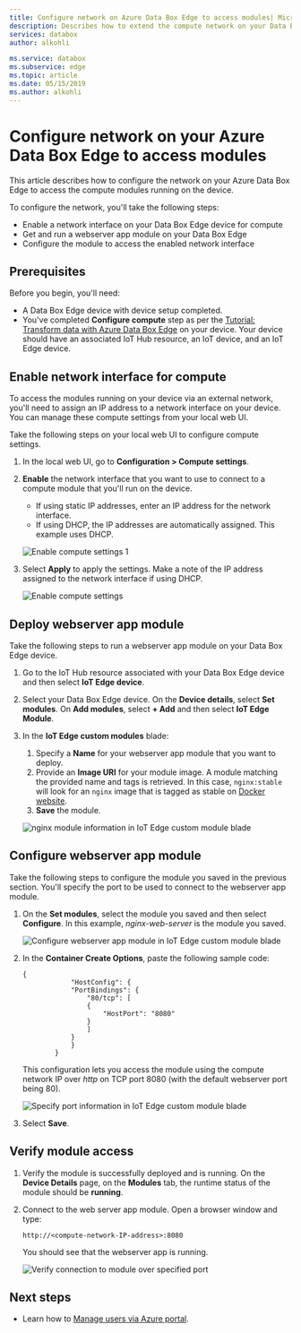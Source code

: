```yaml
---
title: Configure network on Azure Data Box Edge to access modules| Microsoft Docs 
description: Describes how to extend the compute network on your Data Box Edge to access modules via an external network.
services: databox
author: alkohli

ms.service: databox
ms.subservice: edge
ms.topic: article
ms.date: 05/15/2019
ms.author: alkohli
---
```

# Configure network on your Azure Data Box Edge to access modules

This article describes how to configure the network on your Azure Data Box Edge to access the compute modules running on the device.

To configure the network, you'll take the following steps:

- Enable a network interface on your Data Box Edge device for compute
- Get and run a webserver app module on your Data Box Edge
- Configure the module to access the enabled network interface

## Prerequisites

Before you begin, you'll need:

- A Data Box Edge device with device setup completed.
- You've completed **Configure compute** step as per the [Tutorial: Transform data with Azure Data Box Edge](data-box-edge-deploy-configure-compute-advanced.md#configure-compute) on your device. Your device should have an associated IoT Hub resource, an IoT device, and an IoT Edge device.

## Enable network interface for compute

To access the modules running on your device via an external network, you'll need to assign an IP address to a network interface on your device. You can manage these compute settings from your local web UI.

Take the following steps on your local web UI to configure compute settings.

1. In the local web UI, go to **Configuration > Compute settings**.  

2. **Enable** the network interface that you want to use to connect to a compute module that you'll run on the device.

    - If using static IP addresses, enter an IP address for the network interface.
    - If using DHCP, the IP addresses are automatically assigned. This example uses DHCP.

    ![Enable compute settings 1](media/data-box-edge-extend-compute-access-modules/enable-compute-setting-1.png)

3. Select **Apply** to apply the settings. Make a note of the IP address assigned to the network interface if using DHCP.

    ![Enable compute settings](media/data-box-edge-extend-compute-access-modules/enable-compute-setting-2.png)

## Deploy webserver app module

Take the following steps to run a webserver app module on your Data Box Edge device.

1. Go to the IoT Hub resource associated with your Data Box Edge device and then select **IoT Edge device**.
2. Select your Data Box Edge device. On the **Device details**, select **Set modules**. On **Add modules**, select **+ Add** and then select **IoT Edge Module**.
3. In the **IoT Edge custom modules** blade:

    1. Specify a **Name** for your webserver app module that you want to deploy.
    2. Provide an **Image URI** for your module image. A module matching the provided name and tags is retrieved. In this case, `nginx:stable` will look for an `nginx` image that is tagged as stable on [Docker website](https://hub.docker.com/_/nginx/).
    3. **Save** the module.

    ![nginx module information in IoT Edge custom module blade](media/data-box-edge-extend-compute-access-modules/deploy-module-1.png)

## Configure webserver app module

Take the following steps to configure the module you saved in the previous section. You'll specify the port to be used to connect to the webserver app module.

1. On the **Set modules**, select the module you saved and then select **Configure**. In this example, *nginx-web-server* is the module you saved.

    ![Configure webserver app module in IoT Edge custom module blade](media/data-box-edge-extend-compute-access-modules/configure-module-2.png)

2. In the **Container Create Options**, paste the following sample code:  

    ```
    {
                "HostConfig": {
                "PortBindings": {
                    "80/tcp": [
                    {
                        "HostPort": "8080"
                    }
                    ]
                }
                }
            }
    ```

    This configuration lets you access the module using the compute network IP over *http* on TCP port 8080 (with the default webserver port being 80).

    ![Specify port information in IoT Edge custom module blade](media/data-box-edge-extend-compute-access-modules/configure-module-1.png)

3. Select **Save**.

## Verify module access

1. Verify the module is successfully deployed and is running. On the **Device Details** page, on the **Modules** tab, the runtime status of the module should be **running**.  
2. Connect to the web server app module. Open a browser window and type:

    `http://<compute-network-IP-address>:8080`

    You should see that the webserver app is running.

    ![Verify connection to module over specified port](media/data-box-edge-extend-compute-access-modules/verify-connect-module-1.png)

## Next steps

- Learn how to [Manage users via Azure portal](data-box-edge-manage-users.md).

